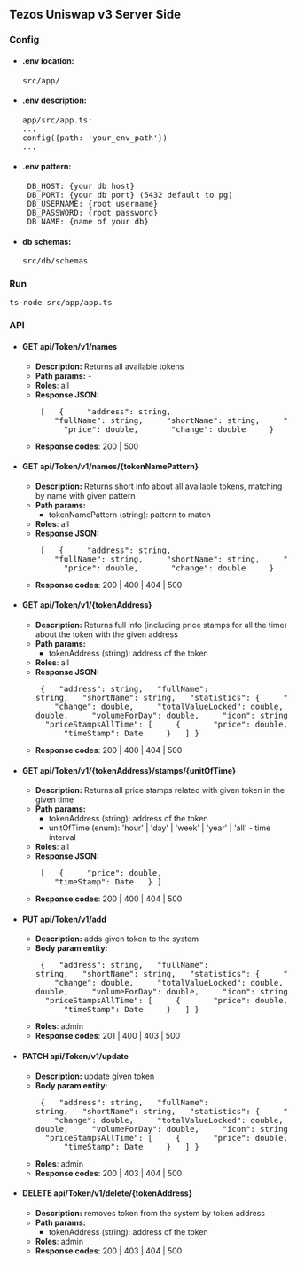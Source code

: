 ## Tezos Uniswap v3 Server Side<br>
### Config
- #### .env location: 
  <pre>src/app/</pre>
- #### .env description:
  <pre>
  app/src/app.ts:
  ...
  config({path: 'your_env_path'})
  ...
  </pre>
- #### .env pattern: 
  <pre> DB_HOST: {your db host}
   DB_PORT: {your db port} (5432 default to pg)
   DB_USERNAME: {root username}
   DB_PASSWORD: {root password}
   DB_NAME: {name of your db}
  </pre>
- #### db schemas: 
  <pre>src/db/schemas</pre>

### Run
<pre>ts-node src/app/app.ts</pre>

### API
- #### GET api/Token/v1/names
  - <b>Description:</b> Returns all available tokens
  - <b>Path params:</b> -
  - <b>Roles</b>: all
  - <b>Response JSON:</b>   <pre> 
[
&nbsp;&nbsp;{
&nbsp;&nbsp;&nbsp;&nbsp;"address": string,
&nbsp;&nbsp;&nbsp;&nbsp;"fullName": string,
&nbsp;&nbsp;&nbsp;&nbsp;"shortName": string,
&nbsp;&nbsp;&nbsp;&nbsp;"statistics": {
&nbsp;&nbsp;&nbsp;&nbsp;&nbsp;&nbsp;"price": double,
&nbsp;&nbsp;&nbsp;&nbsp;&nbsp;&nbsp;"change": double
&nbsp;&nbsp;&nbsp;&nbsp;}
&nbsp;&nbsp;}
]</pre>
  - <b>Response codes</b>: 200 | 500
- #### GET api/Token/v1/names/{tokenNamePattern}
  - <b>Description:</b> Returns short info about all available tokens, matching by name with given pattern
  - <b>Path params:</b>
    - tokenNamePattern (string): pattern to match
  - <b>Roles</b>: all
  - <b>Response JSON:</b>   <pre>
[
&nbsp;&nbsp;{
&nbsp;&nbsp;&nbsp;&nbsp;"address": string,
&nbsp;&nbsp;&nbsp;&nbsp;"fullName": string,
&nbsp;&nbsp;&nbsp;&nbsp;"shortName": string,
&nbsp;&nbsp;&nbsp;&nbsp;"statistics": {
&nbsp;&nbsp;&nbsp;&nbsp;&nbsp;&nbsp;"price": double,
&nbsp;&nbsp;&nbsp;&nbsp;&nbsp;&nbsp;"change": double
&nbsp;&nbsp;&nbsp;&nbsp;}
&nbsp;&nbsp;}
]</pre>
  - <b>Response codes</b>: 200 | 400 | 404 | 500
- #### GET api/Token/v1/{tokenAddress}
  - <b>Description:</b> Returns full info (including price stamps for all the time) about the token with the given address
  - <b>Path params:</b>
    - tokenAddress (string): address of the token
  - <b>Roles</b>: all
  - <b>Response JSON:</b>   <pre> 
{
&nbsp;&nbsp;"address": string,
&nbsp;&nbsp;"fullName": string,
&nbsp;&nbsp;"shortName": string,
&nbsp;&nbsp;"statistics": {
&nbsp;&nbsp;&nbsp;&nbsp;"price": double,
&nbsp;&nbsp;&nbsp;&nbsp;"change": double,
&nbsp;&nbsp;&nbsp;&nbsp;"totalValueLocked": double,
&nbsp;&nbsp;&nbsp;&nbsp;"totalVolume": double,
&nbsp;&nbsp;&nbsp;&nbsp;"volumeForDay": double,
&nbsp;&nbsp;&nbsp;&nbsp;"icon": string
&nbsp;&nbsp;},
&nbsp;&nbsp;"priceStampsAllTime": [
&nbsp;&nbsp;&nbsp;&nbsp;{
&nbsp;&nbsp;&nbsp;&nbsp;&nbsp;&nbsp;"price": double,
&nbsp;&nbsp;&nbsp;&nbsp;&nbsp;&nbsp;"timeStamp": Date
&nbsp;&nbsp;&nbsp;&nbsp;}
&nbsp;&nbsp;]
}</pre>
  - <b>Response codes</b>: 200 | 400 | 404 | 500
- #### GET api/Token/v1/{tokenAddress}/stamps/{unitOfTime}
  - <b>Description:</b> Returns all price stamps related with given token in the given time
  - <b>Path params:</b>
    - tokenAddress (string): address of the token
    - unitOfTime (enum): 'hour' | 'day' | 'week' | 'year' | 'all' - time interval
  - <b>Roles</b>: all
  - <b>Response JSON:</b> <pre> 
[
&nbsp;&nbsp;{
&nbsp;&nbsp;&nbsp;&nbsp;"price": double,
&nbsp;&nbsp;&nbsp;&nbsp;"timeStamp": Date
&nbsp;&nbsp;}
]</pre>
  - <b>Response codes</b>: 200 | 400 | 404 | 500
- #### PUT api/Token/v1/add
    - <b>Description:</b> adds given token to the system
    - <b>Body param entity:</b> <pre> 
{
&nbsp;&nbsp;"address": string,
&nbsp;&nbsp;"fullName": string,
&nbsp;&nbsp;"shortName": string,
&nbsp;&nbsp;"statistics": {
&nbsp;&nbsp;&nbsp;&nbsp;"price": double,
&nbsp;&nbsp;&nbsp;&nbsp;"change": double,
&nbsp;&nbsp;&nbsp;&nbsp;"totalValueLocked": double,
&nbsp;&nbsp;&nbsp;&nbsp;"totalVolume": double,
&nbsp;&nbsp;&nbsp;&nbsp;"volumeForDay": double,
&nbsp;&nbsp;&nbsp;&nbsp;"icon": string
&nbsp;&nbsp;},
&nbsp;&nbsp;"priceStampsAllTime": [
&nbsp;&nbsp;&nbsp;&nbsp;{
&nbsp;&nbsp;&nbsp;&nbsp;&nbsp;&nbsp;"price": double,
&nbsp;&nbsp;&nbsp;&nbsp;&nbsp;&nbsp;"timeStamp": Date
&nbsp;&nbsp;&nbsp;&nbsp;}
&nbsp;&nbsp;]
}</pre>
    - <b>Roles</b>: admin
    - <b>Response codes</b>: 201 | 400 | 403 | 500
- #### PATCH api/Token/v1/update
    - <b>Description:</b> update given token
    - <b>Body param entity:</b> <pre> 
{
&nbsp;&nbsp;"address": string,
&nbsp;&nbsp;"fullName": string,
&nbsp;&nbsp;"shortName": string,
&nbsp;&nbsp;"statistics": {
&nbsp;&nbsp;&nbsp;&nbsp;"price": double,
&nbsp;&nbsp;&nbsp;&nbsp;"change": double,
&nbsp;&nbsp;&nbsp;&nbsp;"totalValueLocked": double,
&nbsp;&nbsp;&nbsp;&nbsp;"totalVolume": double,
&nbsp;&nbsp;&nbsp;&nbsp;"volumeForDay": double,
&nbsp;&nbsp;&nbsp;&nbsp;"icon": string
&nbsp;&nbsp;},
&nbsp;&nbsp;"priceStampsAllTime": [
&nbsp;&nbsp;&nbsp;&nbsp;{
&nbsp;&nbsp;&nbsp;&nbsp;&nbsp;&nbsp;"price": double,
&nbsp;&nbsp;&nbsp;&nbsp;&nbsp;&nbsp;"timeStamp": Date
&nbsp;&nbsp;&nbsp;&nbsp;}
&nbsp;&nbsp;]
}</pre>
    - <b>Roles</b>: admin
    - <b>Response codes</b>: 200 | 403 | 404 | 500
- #### DELETE api/Token/v1/delete/{tokenAddress}
    - <b>Description:</b> removes token from the system by token address
    - <b>Path params:</b>
      - tokenAddress (string): address of the token
    - <b>Roles</b>: admin
    - <b>Response codes</b>: 200 | 403 | 404 | 500

